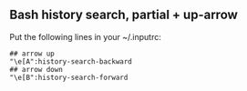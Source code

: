 Bash history search, partial + up-arrow
---
  
  Put the following lines in your ~/.inputrc:

    ## arrow up
    "\e[A":history-search-backward
    ## arrow down
    "\e[B":history-search-forward

